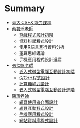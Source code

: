 # Summary

* [臺大 CS+X 能力課程](README.md)
* [蔡芸琤老師](Pecu.md)
  * [遊戲程式設計初階](CSX1002.md)
  * [資料科學程式設計](CSX4001.md)
  * 使用R語言進行資料分析
  * 運算思維導論
  * 手機應用程式設計進階
* [張傑帆老師](Jeff.md)
  * [嵌入式微型電腦互動設計初階](CSX3001.md)
  * [C/C++程式設計](CSX3002.md)
  * [計算機程式設計](CSX4002.md)
  * [嵌入式微型電腦互動設計進階](CSX3003.md)
* [陳琨老師](kChen.md)
  * [網頁使用者介面設計](CSX1001.md)
  * [網頁互動程式設計](CSX1004.md)
  * [手機應用程式設計](CSX2002.md)
  * [網站資料庫程式設計](CSX2003.md)

